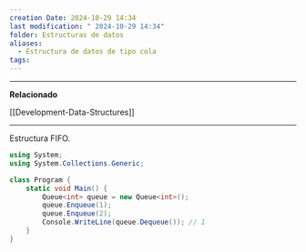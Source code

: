 ```yaml
---
creation Date: 2024-10-29 14:34
last modification: " 2024-10-29 14:34"
folder: Estructuras de datos
aliases:
  - Estructura de datos de tipo cola
tags:
---
```

___
**Relacionado**

[[Development-Data-Structures]]
___

Estructura FIFO.

```csharp
using System;
using System.Collections.Generic;

class Program {
    static void Main() {
        Queue<int> queue = new Queue<int>();
        queue.Enqueue(1);
        queue.Enqueue(2);
        Console.WriteLine(queue.Dequeue()); // 1
    }
}
```
